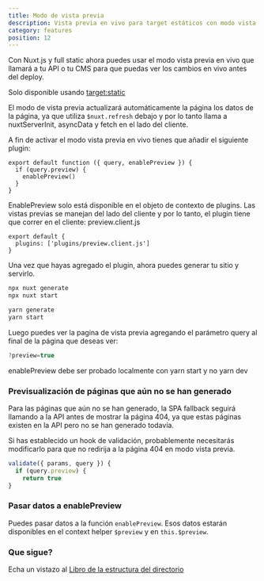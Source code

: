 ```yaml
---
title: Modo de vista previa
description: Vista previa en vivo para target estáticos con modo vista previa
category: features
position: 12
---
```


Con Nuxt.js y full static ahora puedes usar el modo vista previa en vivo que llamará a tu API o tu CMS para que puedas ver los cambios en vivo antes del deploy.

<base-alert> Solo disponible usando [target:static](/docs/2.x/features/deployment-targets#static-hosting) </base-alert>

El modo de vista previa actualizará automáticamente la página los datos de la página, ya que utiliza `$nuxt.refresh` debajo y por lo tanto llama a nuxtServerInit, asyncData y fetch en el lado del cliente.

A fin de activar el modo vista previa en vivo tienes que añadir el siguiente plugin:

```js{}[plugins/preview.client.js]
export default function ({ query, enablePreview }) {
  if (query.preview) {
    enablePreview()
  }
}
```

<base-alert>
EnablePreview solo está disponible en el objeto de contexto de plugins. Las vistas previas se manejan del lado del cliente y por lo tanto, el plugin tiene que correr en el cliente: preview.client.js
</base-alert>

```js{}[nuxt.config.js]
export default {
  plugins: ['plugins/preview.client.js']
}
```

Una vez que hayas agregado el plugin, ahora puedes generar tu sitio y servirlo.

<code-group>
<code-block label="npx" active>

```bash
npx nuxt generate
npx nuxt start
```

</code-block>
<code-block label="Yarn" >

```bash
yarn generate
yarn start
```

  </code-block>
</code-group>

Luego puedes ver la pagina de vista previa agregando el parámetro query al final de la página que deseas ver:

```js
?preview=true
```

<base-alert>
enablePreview debe ser probado localmente con yarn start y no yarn
dev
</base-alert>

### Previsualización de páginas que aún no se han generado

Para las páginas que aún no se han generado, la SPA fallback seguirá llamando a la API antes de mostrar la página 404, ya que estas páginas existen en la API pero no se han generado todavía.

Si has establecido un hook de validación, probablemente necesitarás modificarlo para que no redirija a la página 404 en modo vista previa.

```js
validate({ params, query }) {
  if (query.preview) {
    return true
}
```

### Pasar datos a enablePreview

Puedes pasar datos a la función `enablePreview`. Esos datos estarán disponibles en el context helper `$preview` y en `this.$preview`.

### Que sigue?

<base-alert type="next">

Echa un vistazo al [Libro de la estructura del directorio](/docs/2.x/directory-structure/nuxt)

</base-alert>
